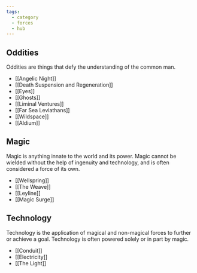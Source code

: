 ```yaml
---
tags:
  - category
  - forces
  - hub
---
```

## Oddities
Oddities are things that defy the understanding of the common man.
* [[Angelic Night]]
* [[Death Suspension and Regeneration]]  
* [[Eyes]]  
* [[Ghosts]]  
* [[Liminal Ventures]]  
* [[Far Sea Leviathans]]
* [[Wildspace]]
* [[Aldium]]
## Magic
Magic is anything innate to the world and its power. Magic cannot be wielded without the help of ingenuity and technology, and is often considered a force of its own.
* [[Wellspring]]
* [[The Weave]]
* [[Leyline]]
* [[Magic Surge]]
## Technology
Technology is the application of magical and non-magical forces to further or achieve a goal. Technology is often powered solely or in part by magic.
* [[Conduit]]
* [[Electricity]]  
* [[The Light]]